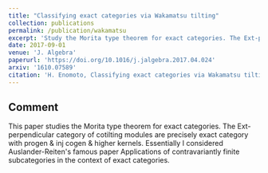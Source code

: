 ```yaml
---
title: "Classifying exact categories via Wakamatsu tilting"
collection: publications
permalink: /publication/wakamatsu
excerpt: 'Study the Morita type theorem for exact categories. The Ext-perpendicular category of cotilting modules are precisely exact category with progen & inj cogen & higher kernels.'
date: 2017-09-01
venue: 'J. Algebra'
paperurl: 'https://doi.org/10.1016/j.jalgebra.2017.04.024'
arxiv: '1610.07589'
citation: 'H. Enomoto, Classifying exact categories via Wakamatsu tilting, J. Algebra 485 (2017), 1--44.'
---
```


## Comment

This paper studies the Morita type theorem for exact categories. The Ext-perpendicular category of cotilting modules are precisely exact category with progen & inj cogen & higher kernels.
Essentially I considered Auslander-Reiten's famous paper Applications of contravariantly finite subcategories in the context of exact categories.
